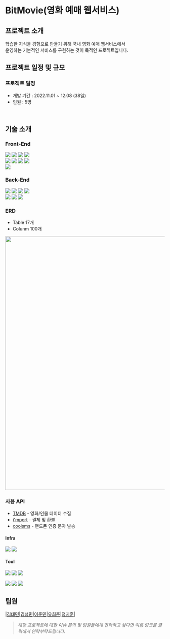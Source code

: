 # BitMovie(영화 예매 웹서비스)

## 프로젝트 소개
학습한 지식을 경험으로 만들기 위해 국내 영화 예매 웹서비스에서<br/>
운영하는 기본적인 서비스를 구현하는 것이 목적인 프로젝트입니다.
<br/>

## 프로젝트 일정 및 규모
### 프로젝트 일정
* 개발 기간 : 2022.11.01 ~ 12.08 (38일)
* 인원 : 5명
<br/>

## 기술 소개
### Front-End
<img src="https://camo.githubusercontent.com/5a7100155d1a7b75357a90e8810530b21c8723c59f2976d0dafc7950205336d7/68747470733a2f2f696d672e736869656c64732e696f2f62616467652f68746d6c352d4533344632363f7374796c653d666f722d7468652d6261646765266c6f676f3d68746d6c35266c6f676f436f6c6f723d7768697465" data-canonical-src="https://img.shields.io/badge/html5-E34F26?style=for-the-badge&amp;logo=html5&amp;logoColor=white" style="max-width: 100%;"> <img src="https://camo.githubusercontent.com/d1a61dccdba51c4d1ff3306fe00404de9162915d282bade8ef91b992f84ebd35/68747470733a2f2f696d672e736869656c64732e696f2f62616467652f6373732d3135373242363f7374796c653d666f722d7468652d6261646765266c6f676f3d63737333266c6f676f436f6c6f723d7768697465" data-canonical-src="https://img.shields.io/badge/CSS-1572B6?style=for-the-badge&amp;logo=css3&amp;logoColor=white" style="max-width: 100%;"> <img src="https://img.shields.io/badge/JAVASCRIPT | ES6-F7DF1E?style=for-the-badge&amp;logo=javascript&amp;logoColor=black"> <img src="https://img.shields.io/badge/REACT | 18.2-61DAFB?style=for-the-badge&amp;logo=react&amp;logoColor=black">
<br>
<img src="https://img.shields.io/badge/React_Router-CA4245?style=for-the-badge&amp;logo=react-router&amp;logoColor=white"> <img src="https://img.shields.io/badge/React Hook Form-EC5990?style=for-the-badge&logo=ReactHookForm&logoColor=black"> <img src="https://img.shields.io/badge/AXIOS-6236FF?style=for-the-badge&amp;logo=axios&amp;logoColor=white">
<img src="https://img.shields.io/badge/MUI-007FFF?style=for-the-badge&logo=MUI&logoColor=white"><br/><img src="https://img.shields.io/badge/Node.js-339933?style=for-the-badge&logo=node.js&logoColor=white"> 

### Back-End
<img src="https://img.shields.io/badge/JAVA | 11-0d8ac7?style=for-the-badge&logo=OpenJDK&logoColor=white"> <img src="https://img.shields.io/badge/SPRINGBOOT | 2.7-6DB33F?style=for-the-badge&logo=springboot&logoColor=white"> <img src="https://img.shields.io/badge/MySQL-4479A1?style=for-the-badge&logo=MySQL&logoColor=white">
<img src="https://img.shields.io/badge/MYBATIS | 2.2-000000?style=for-the-badge&logo=&logoColor=white">
<br><img src="https://img.shields.io/badge/Jackson | 2.13-0d8ac7?style=for-the-badge&logo=&logoColor=white"> <img src="https://img.shields.io/badge/Lombok-DDB320?style=for-the-badge&logo=&logoColor=white"> <img src="https://img.shields.io/badge/Maven-C71A36?style=for-the-badge&logo=&logoColor=white"> 

### ERD
* Table 17개
* Colunm 100개
<img src = "https://github.com/bitcampteam4/bitmovie/blob/main/src/main/webapp/image/Bitmovie_ERD.png?raw=true" width="800px">

### 사용 API
* [TMDB](https://www.themoviedb.org/) - 영화/인물 데이터 수집
* [i'mport](https://api.iamport.kr/) - 결제 및 환불
* [coolsms](https://docs.coolsms.co.kr/api-reference/cash/getreceipt) - 핸드폰 인증 문자 발송

#### Infra
<img src="https://img.shields.io/badge/Amazon EC2-FF9900?style=for-the-badge&logo=Amazon EC2&logoColor=white"> <img src="https://img.shields.io/badge/Amazon RDS-527FFF?style=for-the-badge&logo=Amazon RDS&logoColor=white">
#### Tool
<img src="https://img.shields.io/badge/GitHub-181717?style=for-the-badge&logo=GitHub&logoColor=white"> <img src="https://img.shields.io/badge/Git-F05032?style=for-the-badge&logo=Git&logoColor=white"> <img src="https://img.shields.io/badge/ERD Cloud-EEEEEE?style=for-the-badge&logo=ERDCloud&logoColor=white"> 

<img src="https://img.shields.io/badge/IntelliJ IDEA-000000?style=for-the-badge&logo=IntelliJ IDEA&logoColor=white"> <img src="https://img.shields.io/badge/Postman-FF6C37?style=for-the-badge&logo=Postman&logoColor=white"> <img src="https://img.shields.io/badge/MySQL Workbench-4479A1?style=for-the-badge&logo=MySQL&logoColor=white">



## 팀원
|[김태민](https://github.com/commitonly)|[김성민](https://github.com/keeptrynjoy)|[이준민](https://github.com/Jxnmin)|[유희준](https://github.com/J-LOOK-J)|[정지훈](https://github.com/greetjeehun)|
>*해당 프로젝트에 대한 이슈 문의 및 팀원들에게 연락하고 싶다면 이름 링크를 클릭해서 연락부탁드립니다.*



